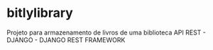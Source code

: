 # bitlylibrary
Projeto para armazenamento de livros de uma biblioteca API REST - DJANGO - DJANGO REST FRAMEWORK
